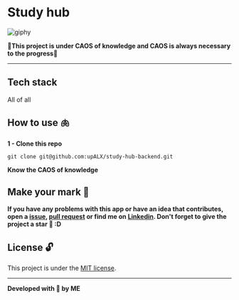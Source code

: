 # Study hub 

![giphy](https://github.com/upALX/All-Assets/blob/main/on-mvp.webp)

🎇**This project is under CAOS of knowledge and CAOS is always necessary to the progress**🎇

---

## Tech stack
All of all


## How to use 🫁


**1 - Clone this repo**
```
git clone git@github.com:upALX/study-hub-backend.git
```

**Know the CAOS of knowledge**

## Make your mark :triangular_flag_on_post:   

**If you have any problems with this app or have an idea that contributes, open a [issue](https://github.com/upALX/study-hub-backend/issues), [pull request](https://github.com/upALX/study-hub-backend/pulls) or find me on [Linkedin](https://www.linkedin.com/in/alxinc/). Don't forget to give the project a star 🌟 :D**

## License :unlock:

This project is under the [MIT license](https://github.com/upALX/study-hub-backend/blob/main/LICENSE).

---

**Developed with 💜 by ME**
